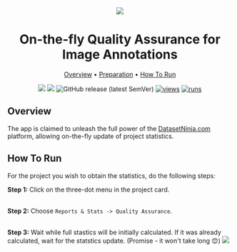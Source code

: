 <div align="center" markdown>
<img src="poster placeholder"/>

# On-the-fly Quality Assurance for Image Annotations

<p align="center">
  <a href="#Overview">Overview</a> •
  <a href="#Preparation">Preparation</a> •
  <a href="#How-To-Run">How To Run</a>
</p>

[![](https://img.shields.io/badge/supervisely-ecosystem-brightgreen)](https://ecosystem.supervise.ly/apps/supervisely-ecosystem/PLACEHOLDER-FOR-APP-PATH)
[![](https://img.shields.io/badge/slack-chat-green.svg?logo=slack)](https://supervise.ly/slack)
![GitHub release (latest SemVer)](https://img.shields.io/github/v/release/supervisely-ecosystem/PLACEHOLDER-FOR-APP-PATH)
[![views](https://app.supervise.ly/img/badges/views/supervisely-ecosystem/PLACEHOLDER-FOR-APP-PATH.png)](https://supervise.ly)
[![runs](https://app.supervise.ly/img/badges/runs/supervisely-ecosystem/PLACEHOLDER-FOR-APP-PATH.png)](https://supervise.ly)

</div>

## Overview

The app is claimed to unleash the full power of the [DatasetNinja.com](https://datasetninja.com) platform, allowing on-the-fly update of project statistics.

## How To Run

For the project you wish to obtain the statistics, do the following steps:

**Step 1:** Click on the three-dot menu in the project card.<br><br>

**Step 2:** Choose `Reports & Stats -> Quality Assurance`.<br><br>

**Step 3:** Wait while full stastics will be initially calculated. If it was already calculated, wait for the statstics update. (Promise - it won't take long 😊)
<img src="placeholder for screenshot"/><br><br>
